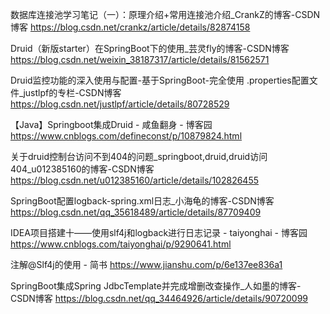 数据库连接池学习笔记（一）：原理介绍+常用连接池介绍_CrankZ的博客-CSDN博客  https://blog.csdn.net/crankz/article/details/82874158

Druid（新版starter）在SpringBoot下的使用_芸灵fly的博客-CSDN博客  https://blog.csdn.net/weixin_38187317/article/details/81562571

Druid监控功能的深入使用与配置-基于SpringBoot-完全使用 .properties配置文件_justlpf的专栏-CSDN博客  https://blog.csdn.net/justlpf/article/details/80728529

【Java】Springboot集成Druid - 咸鱼翻身 - 博客园  https://www.cnblogs.com/defineconst/p/10879824.html

关于druid控制台访问不到404的问题_springboot,druid,druid访问404_u012385160的博客-CSDN博客  https://blog.csdn.net/u012385160/article/details/102826455



SpringBoot配置logback-spring.xml日志_小海龟的博客-CSDN博客  https://blog.csdn.net/qq_35618489/article/details/87709409

IDEA项目搭建十——使用slf4j和logback进行日志记录 - taiyonghai - 博客园  https://www.cnblogs.com/taiyonghai/p/9290641.html

注解@Slf4j的使用 - 简书  https://www.jianshu.com/p/6e137ee836a1



SpringBoot集成Spring JdbcTemplate并完成增删改查操作_人如墨的博客-CSDN博客  https://blog.csdn.net/qq_34464926/article/details/90720099